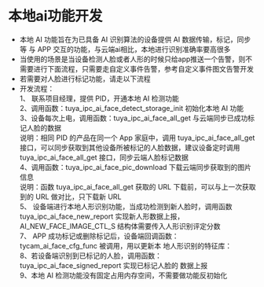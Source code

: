 # 本地ai功能开发

* 本地 AI 功能旨在为已具备 AI 识别算法的设备提供 AI 数据传输，标记，同步等
与 APP 交互的功能，与云端ai相比，本地进行识别准确率要高很多  
* 当使用的场景是当设备检测人脸或者人形的时候只给app推送一个告警，则不需要进行下面流程，只需要走自定义事件告警，参考自定义事件图文告警开发  
* 若需要对人脸进行标记功能，请走以下流程  
* 开发流程：   
1、 联系项目经理，提供 PID，开通本地 AI 检测功能  
2、调用函数：tuya_ipc_ai_face_detect_storage_init 初始化本地 AI 功能  
3、设备每次上电，调用函数：tuya_ipc_ai_face_all_get 与云端同步已成功标记人脸的数据  
说明：相同 PID 的产品在同一个 App 家庭中，调用 tuya_ipc_ai_face_all_get 接口，可以同步获取到其他设备所被标记的人脸数据，建议设备定时调用tuya_ipc_ai_face_all_get 接口，同步云端人脸标记数据  
4、调用函数：tuya_ipc_ai_face_pic_download 下载云端同步获取到的图片信息    
说明：函数 tuya_ipc_ai_face_all_get 获取的 URL 下载前，可以与上一次获取到的 URL
做对比，只下载新 URL  
5、 设备端进行本地人形识别功能，当成功检测到新人脸时，调用函数tuya_ipc_ai_face_new_report 实现新人形数据上报，AI_NEW_FACE_IMAGE_CTL_S 结构体需要传入人形识别评定分数   
7、 APP 成功标记或删除标记后，设备端回调函数：tycam_ai_face_cfg_func 被调用，用以更新本
地人形识别的特征库：  
8、若设备端识别到已标记的人脸，调用函数：tuya_ipc_ai_face_signed_report 实现已标记人脸的
数据上报  
9、本地 AI 检测功能没有固定占用内存空间，不需要做功能反初始化  